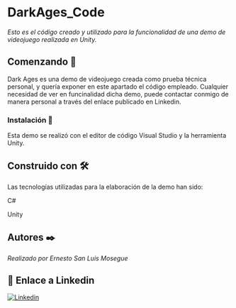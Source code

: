 # DarkAges_Code

_Esto es el código creado y utilizado para la funcionalidad de una demo de videojuego realizada en Unity._

## Comenzando 🚀

Dark Ages es una demo de videojuego creada como prueba técnica personal, y quería exponer en este apartado el código empleado.
Cualquier necesidad de ver en funcinalidad dicha demo, puede contactar conmigo de manera personal a través del enlace publicado en Linkedin.

### Instalación 🔧

Esta demo se realizó con el editor de código Visual Studio y la herramienta Unity.

## Construido con 🛠️

Las tecnologías utilizadas para la elaboración de la demo han sido:

C#

Unity

## Autores ✒️

_Realizado por Ernesto San Luis Mosegue_

## 👋 Enlace a Linkedin

[![Linkedin](https://img.shields.io/badge/LinkedIn-0077B5?style=for-the-badge&logo=linkedin&logoColor=white)](https://www.linkedin.com/in/ernesto-san-luis-a018a1144/)
